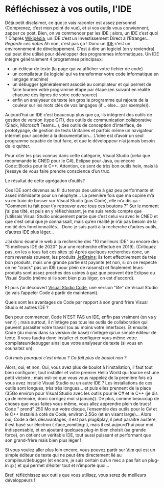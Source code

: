 # Réfléchissez à vos outils, l'IDE
Déjà petit disclaimer, ce que je vais raconter est assez personnel (Comprenez, c’est mon point de vue), et si vos outils vous conviennent, zapper ce post.
Bien, on va commencer par les IDE ; alors, un IDE c’est quoi ? D’après [Wikipédia](https://fr.wikipedia.org/wiki/Investissement_direct_%C3%A0_l%27%C3%A9tranger), un IDE c’est un Investissement Direct à l’Etranger… 
*Regarde ces notes*
Ah non, c’est pas ça !
Donc un [IDE](https://fr.wikipedia.org/wiki/Environnement_de_d%C3%A9veloppement#Environnements_de_d%C3%A9veloppement_int%C3%A9gr%C3%A9) c’est un environnement de développement. 
C’est à dire un logiciel (on y reviendra) qui peut être utilisé pour développer des programmes informatiques. 
Un IDE intègre généralement 4 programmes principaux:
- un éditeur de texte (la page qui va afficher votre fichier de code)
- un compilateur (le logiciel qui va transformer votre code informatique en langage machine)
- un débugger (généralement associé au compilateur et qui permet de faire tourner votre programme étape par étape (en suivant en réalité chacune des lignes de votre code source)  
- enfin un analyseur de texte (en gros le programme qui rajoute de la couleur sur les mots clés de vos langages (if .. else… par exemple)).

Aujourd’hui un IDE c’est beaucoup plus que ça, ils intègrent des outils de gestion de version (type GIT), des outils de communication collaborative (Slack, Microsoft Teams…), des outils de conception d’interface, de prototypage, de gestion de tests Unitaires et parfois même un navigateur internet pour accéder à la documentation…
L’idée est d’avoir un seul programme capable de tout faire, et que le développeur n’ai jamais besoin de le quitter.


Pour citer les plus connus dans cette catégorie, Visual Studio (celui que recommande le CNED pour le C#), Eclipse pour Java, ou encore Code::Blocks pour le C++. Attention, ce sont de très bon outils hein, mais là j’essaye de vous faire prendre conscience d’un truc.

Le résultat de cette agrégation d’outils?

Ces IDE sont devenus au fil du temps des usine à gaz peu performante et assez intimidante pour un néophyte…
La première fois que ma copine m’a vu en train de bosser sur Visual Studio (pas Code), elle m’a dis ça : "Comment tu fait pour t’y retrouver avec tous ces boutons ?"
Sur le moment j’ai pas tilté, et puis en y réfléchissant, je me suis rendu compte que j’utilisais Visual Studio uniquement parce que c’est celui vu avec le CNED et que c’est celui que je connaissait, mais qu’en réalité je n’ai pas besoin de la moitié des fonctionnalités…
Donc je suis parti à la recherche d’autres outils, d’autres IDE plus léger…

J’ai donc écumé le web à la recherche des "10 meilleurs IDE" ou encore des "5 meilleurs IDE de 2020" (sur une recherche effectué en 2019). (Critiquez pas, on les a tous fait ces sites :p)
Après quelques recherches donc, un nom revenais souvent, les produits [JetBrains](https://www.jetbrains.com/); ils font effectivement de très bon produits, mais une grande partie est payante (et non, si on se respecte on ne "crack"  pas un IDE (pour plein de raisons)) et finalement leurs produits sont assez proches des usines à gaz que peuvent être Eclipse ou Visual Studio (même si ils sont bien plus léger, on est d'accord).

Et puis j’ai découvert [Visual Studio Code](https://code.visualstudio.com/), une version "lite" de Visual Studio (je vais l’appeler Code à partir de maintenant).

Quels sont les avantages de Code par rapport à son grand frère Visual Studio et autres IDE ?

Ben pour commencer, Code N’EST PAS un IDE, enfin pas vraiment (on va y venir) ; mais surtout, il n’intègre pas tous les outils de collaboration qui peuvent parasiter votre travail (ou au moins votre interface). Et ensuite, Code (du moins dans sa version de base) n’intègre qu’un simple éditeur de texte.
Il vous faudra donc installer et configurer vous même votre compilateur/debugger ainsi que votre analyseur de texte (si vous en souhaitez un).

*Oui mais pourquoi c’est mieux ? Ca fait plus de boulot non ?*

Alors, oui, et non.
Oui, vous avez plus de boulot à l’installation, il faut tout bien configurer, tout installer et votre premier Hello World qui tourne est une petit victoire ; mais est-ce que vous vous rappelez de la première fois où vous avez installé Visual Studio ou un autre IDE ? 
Les installations de ces outils sont longues, très très longues… et puis elles prennent de la place (35Go environ pour Visual Studio avec les outils pour le C# et le C++ (je dis ça de mémoire, donc corrigez moi si jamais)). 
De plus, comme beaucoup de choses que vous faites vous même, vous allez apprendre plein de trucs!
Code " prend" 250 Mo sur votre disque, l’ensemble des outils pour le C# et le C++ installé à coté de Code, environ 2,5Go (et en visant large)…
Alors oui, Code a des désavantages, il est pas plug&play, il peut paraître austère, il est basé sur électron ( :face_vomiting: ), mais il est aujourd’hui pour moi indispensable, et en ajoutant quelques plug-in bien choisit (sa grande force), on obtient un véritable IDE, tout aussi puissant et performant que son grand-frère mais bien plus léger !

Si vous voulez aller plus loin encore, vous pouvez partir sur [Vim](https://www.vim.org/) qui est un simple éditeur de texte qui ne peut être directement lié au compileur/debugger (et encore, je suis certain qu’un mec a pas fait un plug-in :p ) et qui permet d’éditer tout et n’importe quoi…

Bref, réfléchissez aux outils que vous utilisez, vous serez de meilleurs développeurs !
